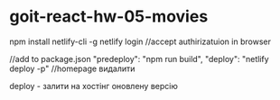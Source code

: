 # goit-react-hw-05-movies

npm install netlify-cli -g
netlify login
//accept authirizatuion in browser

//add to package.json
"predeploy": "npm run build",
"deploy": "netlify deploy -p"
//homepage видалити

deploy - залити на хостінг оновлену версію
